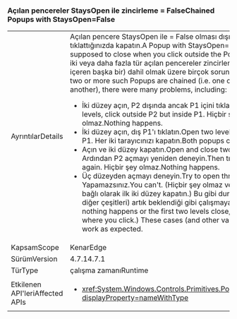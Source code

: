 ### <a name="chained-popups-with-staysopenfalse"></a><span data-ttu-id="ca244-101">Açılan pencereler StaysOpen ile zincirleme = False</span><span class="sxs-lookup"><span data-stu-id="ca244-101">Chained Popups with StaysOpen=False</span></span>

|   |   |
|---|---|
|<span data-ttu-id="ca244-102">Ayrıntılar</span><span class="sxs-lookup"><span data-stu-id="ca244-102">Details</span></span>|<span data-ttu-id="ca244-103">Açılan pencere StaysOpen ile = False olması dışında açılan tıklattığınızda kapatın.</span><span class="sxs-lookup"><span data-stu-id="ca244-103">A Popup with StaysOpen=False is supposed to close when you click outside the Popup.</span></span> <span data-ttu-id="ca244-104">Ne zaman iki veya daha fazla tür açılan pencereler zincirleme (yani bir içeren başka bir) dahil olmak üzere birçok sorunu vardı:</span><span class="sxs-lookup"><span data-stu-id="ca244-104">When two or more such Popups are chained (i.e. one contains another), there were many problems, including:</span></span><ul><li><span data-ttu-id="ca244-105">İki düzey açın, P2 dışında ancak P1 içini tıklatın.</span><span class="sxs-lookup"><span data-stu-id="ca244-105">Open two levels, click outside P2 but inside P1.</span></span>  <span data-ttu-id="ca244-106">Hiçbir şey olmaz.</span><span class="sxs-lookup"><span data-stu-id="ca244-106">Nothing happens.</span></span></li><li><span data-ttu-id="ca244-107">İki düzey açın, dış P1'ı tıklatın.</span><span class="sxs-lookup"><span data-stu-id="ca244-107">Open two levels, click outside P1.</span></span>  <span data-ttu-id="ca244-108">Her iki tarayıcınızı kapatın.</span><span class="sxs-lookup"><span data-stu-id="ca244-108">Both popups close.</span></span></li><li><span data-ttu-id="ca244-109">Açın ve iki düzey kapatın.</span><span class="sxs-lookup"><span data-stu-id="ca244-109">Open and close two levels.</span></span>  <span data-ttu-id="ca244-110">Ardından P2 açmayı yeniden deneyin.</span><span class="sxs-lookup"><span data-stu-id="ca244-110">Then try to open P2 again.</span></span>  <span data-ttu-id="ca244-111">Hiçbir şey olmaz.</span><span class="sxs-lookup"><span data-stu-id="ca244-111">Nothing happens.</span></span></li><li><span data-ttu-id="ca244-112">Üç düzeyden açmayı deneyin.</span><span class="sxs-lookup"><span data-stu-id="ca244-112">Try to open three levels.</span></span>  <span data-ttu-id="ca244-113">Yapamazsınız.</span><span class="sxs-lookup"><span data-stu-id="ca244-113">You can't.</span></span>  <span data-ttu-id="ca244-114">(Hiçbir şey olmaz veya tıklattığınız bağlı olarak ilk iki düzey kapatın.) Bu gibi durumlarda (ve diğer çeşitleri) artık beklendiği gibi çalışmayabilir.</span><span class="sxs-lookup"><span data-stu-id="ca244-114">(Either nothing happens or the first two levels close, depending on where you click.) These cases (and other variants) now work as expected.</span></span></li></ul>|
|<span data-ttu-id="ca244-115">Kapsam</span><span class="sxs-lookup"><span data-stu-id="ca244-115">Scope</span></span>|<span data-ttu-id="ca244-116">Kenar</span><span class="sxs-lookup"><span data-stu-id="ca244-116">Edge</span></span>|
|<span data-ttu-id="ca244-117">Sürüm</span><span class="sxs-lookup"><span data-stu-id="ca244-117">Version</span></span>|<span data-ttu-id="ca244-118">4.7.1</span><span class="sxs-lookup"><span data-stu-id="ca244-118">4.7.1</span></span>|
|<span data-ttu-id="ca244-119">Tür</span><span class="sxs-lookup"><span data-stu-id="ca244-119">Type</span></span>|<span data-ttu-id="ca244-120">çalışma zamanı</span><span class="sxs-lookup"><span data-stu-id="ca244-120">Runtime</span></span>|
|<span data-ttu-id="ca244-121">Etkilenen API'leri</span><span class="sxs-lookup"><span data-stu-id="ca244-121">Affected APIs</span></span>|<ul><li><xref:System.Windows.Controls.Primitives.Popup.StaysOpen?displayProperty=nameWithType></li></ul>|

